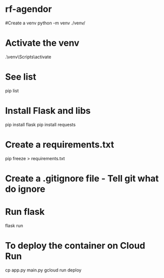 # rf-agendor

#Create a venv
python -m venv ./venv/

# Activate the venv
.\venv\Scripts\activate

# See list
pip list

# Install Flask and libs
pip install flask
pip install requests


# Create a requirements.txt
pip freeze > requirements.txt

# Create a .gitignore file - Tell git what do ignore

# Run flask
flask run


# To deploy the container on Cloud Run
cp app.py main.py
gcloud run deploy